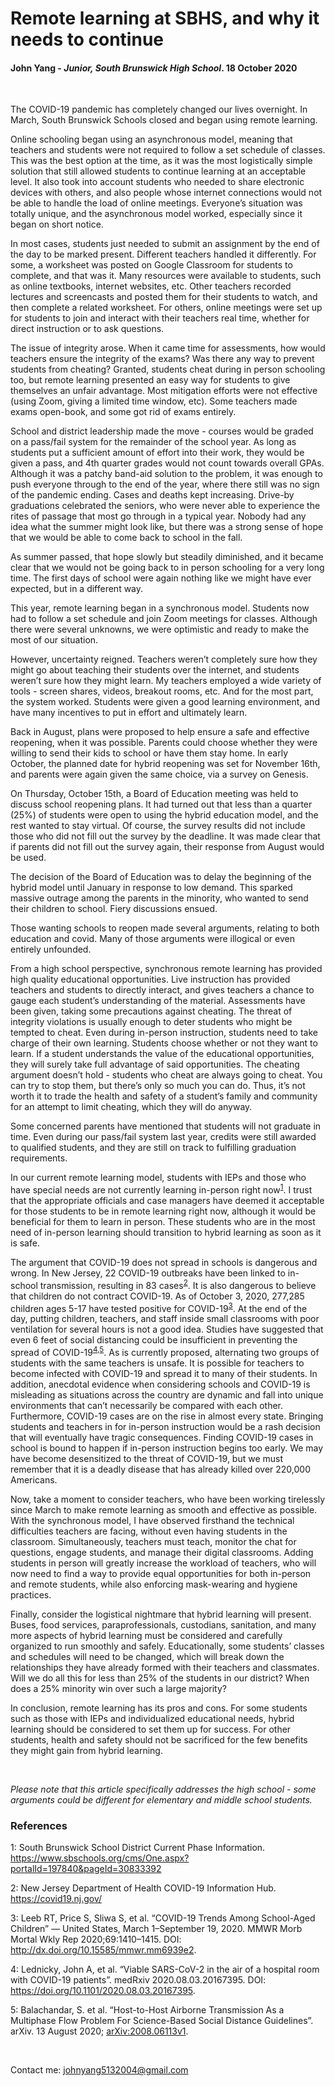 # Remote learning at SBHS, and why it needs to continue

#### **John Yang** - *Junior, South Brunswick High School*. 18 October 2020

<br>

The COVID-19 pandemic has completely changed our lives overnight. In March, South Brunswick Schools closed and began using remote learning. 

Online schooling began using an asynchronous model, meaning that teachers and students were not required to follow a set schedule of classes. This was the best option at the time, as it was the most logistically simple solution that still allowed students to continue learning at an acceptable level. It also took into account students who needed to share electronic devices with others, and also people whose internet connections would not be able to handle the load of online meetings. Everyone’s situation was totally unique, and the asynchronous model worked, especially since it began on short notice. 

In most cases, students just needed to submit an assignment by the end of the day to be marked present. Different teachers handled it differently. For some, a worksheet was posted on Google Classroom for students to complete, and that was it. Many resources were available to students, such as online textbooks, internet websites, etc. Other teachers recorded lectures and screencasts and posted them for their students to watch, and then complete a related worksheet. For others, online meetings were set up for students to join and interact with their teachers real time, whether for direct instruction or to ask questions. 

The issue of integrity arose. When it came time for assessments, how would teachers ensure the integrity of the exams? Was there any way to prevent students from cheating? Granted, students cheat during in person schooling too, but remote learning presented an easy way for students to give themselves an unfair advantage. Most mitigation efforts were not effective (using Zoom, giving a limited time window, etc). Some teachers made exams open-book, and some got rid of exams entirely. 

School and district leadership made the move - courses would be graded on a pass/fail system for the remainder of the school year. As long as students put a sufficient amount of effort into their work, they would be given a pass, and 4th quarter grades would not count towards overall GPAs. Although it was a patchy band-aid solution to the problem, it was enough to push everyone through to the end of the year, where there still was no sign of the pandemic ending. Cases and deaths kept increasing. Drive-by graduations celebrated the seniors, who were never able to experience the rites of passage that most go through in a typical year. Nobody had any idea what the summer might look like, but there was a strong sense of hope that we would be able to come back to school in the fall. 

As summer passed, that hope slowly but steadily diminished, and it became clear that we would not be going back to in person schooling for a very long time. The first days of school were again nothing like we might have ever expected, but in a different way. 

This year, remote learning began in a synchronous model. Students now had to follow a set schedule and join Zoom meetings for classes. Although there were several unknowns, we were optimistic and ready to make the most of our situation. 

However, uncertainty reigned. Teachers weren’t completely sure how they might go about teaching their students over the internet, and students weren’t sure how they might learn. My teachers employed a wide variety of tools - screen shares, videos, breakout rooms, etc. And for the most part, the system worked. Students were given a good learning environment, and have many incentives to put in effort and ultimately learn. 

Back in August, plans were proposed to help ensure a safe and effective reopening, when it was possible. Parents could choose whether they were willing to send their kids to school or have them stay home. In early October, the planned date for hybrid reopening was set for November 16th, and parents were again given the same choice, via a survey on Genesis. 

On Thursday, October 15th, a Board of Education meeting was held to discuss school reopening plans. It had turned out that less than a quarter (25%) of students were open to using the hybrid education model, and the rest wanted to stay virtual. Of course, the survey results did not include those who did not fill out the survey by the deadline. It was made clear that if parents did not fill out the survey again, their response from August would be used. 

The decision of the Board of Education was to delay the beginning of the hybrid model until January in response to low demand. This sparked massive outrage among the parents in the minority, who wanted to send their children to school. Fiery discussions ensued. 

Those wanting schools to reopen made several arguments, relating to both education and covid. Many of those arguments were illogical or even entirely unfounded. 

From a high school perspective, synchronous remote learning has provided high quality educational opportunities. Live instruction has provided teachers and students to directly interact, and gives teachers a chance to gauge each student’s understanding of the material. Assessments have been given, taking some precautions against cheating. The threat of integrity violations is usually enough to deter students who might be tempted to cheat. Even during in-person instruction, students need to take charge of their own learning. Students choose whether or not they want to learn. If a student understands the value of the educational opportunities, they will surely take full advantage of said opportunities. The cheating argument doesn’t hold - students who cheat are always going to cheat. You can try to stop them, but there’s only so much you can do. Thus, it’s not worth it to trade the health and safety of a student’s family and community for an attempt to limit cheating, which they will do anyway. 

Some concerned parents have mentioned that students will not graduate in time. Even during our pass/fail system last year, credits were still awarded to qualified students, and they are still on track to fulfilling graduation requirements. 

In our current remote learning model, students with IEPs and those who have special needs are not currently learning in-person right now<sup>[1](#one)</sup>. I trust that the appropriate officials and case managers have deemed it acceptable for those students to be in remote learning right now, although it would be beneficial for them to learn in person. These students who are in the most need of in-person learning should transition to hybrid learning as soon as it is safe. 

The argument that COVID-19 does not spread in schools is dangerous and wrong. In New Jersey, 22 COVID-19 outbreaks have been linked to in-school transmission, resulting in 83 cases<sup>[2](#two)</sup>. It is also dangerous to believe that children do not contract COVID-19. As of October 3, 2020, 277,285 children ages 5-17 have tested positive for COVID-19<sup>[3](#three)</sup>. At the end of the day, putting children, teachers, and staff inside small classrooms with poor ventilation for several hours is not a good idea. Studies have suggested that even 6 feet of social distancing could be insufficient in preventing the spread of COVID-19<sup>[4](#four),[5](#five)</sup>. As is currently proposed, alternating two groups of students with the same teachers is unsafe. It is possible for teachers to become infected with COVID-19 and spread it to many of their students. In addition, anecdotal evidence when considering schools and COVID-19 is misleading as situations across the country are dynamic and fall into unique environments that can’t necessarily be compared with each other. Furthermore, COVID-19 cases are on the rise in almost every state. Bringing students and teachers in for in-person instruction would be a rash decision that will eventually have tragic consequences. Finding COVID-19 cases in school is bound to happen if in-person instruction begins too early. We may have become desensitized to the threat of COVID-19, but we must remember that it is a deadly disease that has already killed over 220,000 Americans. 

Now, take a moment to consider teachers, who have been working tirelessly since March to make remote learning as smooth and effective as possible. With the synchronous model, I have observed firsthand the technical difficulties teachers are facing, without even having students in the classroom. Simultaneously, teachers must teach, monitor the chat for questions, engage students, and manage their digital classrooms. Adding students in person will greatly increase the workload of teachers, who will now need to find a way to provide equal opportunities for both in-person and remote students, while also enforcing mask-wearing and hygiene practices. 

Finally, consider the logistical nightmare that hybrid learning will present. Buses, food services, paraprofessionals, custodians, sanitation, and many more aspects of hybrid learning must be considered and carefully organized to run smoothly and safely. Educationally, some students’ classes and schedules will need to be changed, which will break down the relationships they have already formed with their teachers and classmates. Will we do all this for less than 25% of the students in our district? When does a 25% minority win over such a large majority?

In conclusion, remote learning has its pros and cons. For some students such as those with IEPs and individualized educational needs, hybrid learning should be considered to set them up for success. For other students, health and safety should not be sacrificed for the few benefits they might gain from hybrid learning. 

<br>

*Please note that this article specifically addresses the high school - some arguments could be different for elementary and middle school students.* 

### References

<a name="one">1</a>: South Brunswick School District Current Phase Information. https://www.sbschools.org/cms/One.aspx?portalId=197840&pageId=30833392 

<a name="two">2</a>: New Jersey Department of Health COVID-19 Information Hub. https://covid19.nj.gov/ 

<a name="three">3</a>: Leeb RT, Price S, Sliwa S, et al. “COVID-19 Trends Among School-Aged Children” — United States, March 1–September 19, 2020. MMWR Morb Mortal Wkly Rep 2020;69:1410–1415. DOI: http://dx.doi.org/10.15585/mmwr.mm6939e2.

<a name="four">4</a>: Lednicky, John A, et al. “Viable SARS-CoV-2 in the air of a hospital room with COVID-19 patients”. medRxiv 2020.08.03.20167395. DOI: https://doi.org/10.1101/2020.08.03.20167395.

<a name="five">5</a>: Balachandar, S. et al. “Host-to-Host Airborne Transmission As a Multiphase Flow Problem For Science-Based Social Distance Guidelines”. arXiv. 13 August 2020; [arXiv:2008.06113v1](https://arxiv.org/abs/2008.06113v1).

<br>

Contact me: [johnyang5132004@gmail.com](mailto:johnyang5132004@gmail.com)
